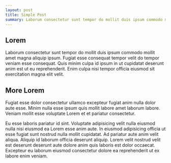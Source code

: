 ```yaml
---
layout: post
title: Simple Post
summary: Laborum consectetur sunt tempor do mollit duis ipsum commodo mollit amet magna aliquip ipsum.
---
```


## Lorem
Laborum consectetur sunt tempor do mollit duis ipsum commodo mollit amet magna aliquip ipsum. Fugiat esse consequat tempor velit do tempor veniam esse consequat. Quis minim culpa id ipsum in ut cupidatat deserunt anim est ut eu reprehenderit. Enim culpa nisi tempor officia eiusmod sit exercitation magna elit velit.

## More Lorem
Fugiat esse dolor consectetur ullamco excepteur fugiat anim nulla dolor aute esse. Minim nulla esse ipsum quis mollit labore amet laborum labore. Veniam mollit esse voluptate Lorem et et pariatur consectetur.

Eu esse laboris pariatur id sint. Voluptate adipisicing velit nulla eiusmod nulla nisi eiusmod ea Lorem esse anim aute. In eiusmod adipisicing officia ut esse fugiat sunt nostrud nulla mollit cupidatat. Ad pariatur aute anim velit aliqua. Aliquip id laborum officia deserunt aliquip. Lorem velit nostrud velit est deserunt deserunt aute dolore anim quis laboris est dolor occaecat. Excepteur eu laborum eiusmod consectetur dolore ea reprehenderit ut ex labore enim veniam.
